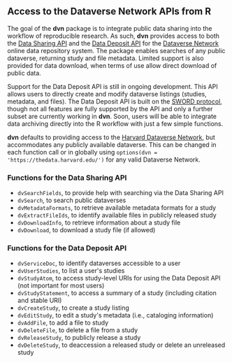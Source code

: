 ## Access to the Dataverse Network APIs from R

The goal of the **dvn** package is to integrate public data sharing into the workflow of reproducible research. As such, **dvn** provides access to both the [Data Sharing API](http://guides.thedata.org/node/13328) and the [Data Deposit API](http://devguide.thedata.org/features/api/data-deposit/) for the [Dataverse Network](http://thedata.org/) online data repository system. The package enables searches of any public dataverse, returning study and file metadata. Limited support is also provided for data download, when terms of use allow direct download of public data.

Support for the Data Deposit API is still in ongoing development. This API allows users to directly create and modify dataverse listings (studies, metadata, and files). The Data Deposit API is built on the [SWORD protocol](http://en.wikipedia.org/wiki/SWORD_%28protocol%29), though not all features are fully supported by the API and only a further subset are currently working in **dvn**. Soon, users will be able to integrate data archiving directly into the R workflow with just a few simple functions.

**dvn** defaults to providing access to the [Harvard Dataverse Network](http://dvn.iq.harvard.edu/), but accommodates any publicly available dataverse. This can be changed in each function call or in globally using `options(dvn = 'https://thedata.harvard.edu/')` for any valid Dataverse Network.

### Functions for the Data Sharing API
* `dvSearchFields`, to provide help with searching via the Data Sharing API
* `dvSearch`, to search public dataverses
* `dvMetadataFormats`, to retrieve available metadata formats for a study
* `dvExtractFileIds`, to identify available files in publicly released study
* `dvDownloadInfo`, to retrieve information about a study file
* `dvDownload`, to download a study file (if allowed)

### Functions for the Data Deposit API
* `dvServiceDoc`, to identify dataverses accessible to a user
* `dvUserStudies`, to list a user's studies
* `dvStudyAtom`, to access study-level URIs for using the Data Deposit API (not important for most users)
* `dvStudyStatement`, to access a summary of a study (including citation and stable URI)
* `dvCreateStudy`, to create a study listing
* `dvEditStudy`, to edit a study's metadata (i.e., cataloging information)
* `dvAddFile`, to add a file to study
* `dvDeleteFile`, to delete a file from a study
* `dvReleaseStudy`, to publicly release a study
* `dvDeleteStudy`, to deaccession a released study or delete an unreleased study
